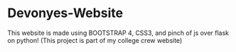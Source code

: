 # Devonyes-Website
This website is made using BOOTSTRAP 4, CSS3, and pinch of js over flask on python!
(This project is part of my college crew website)

